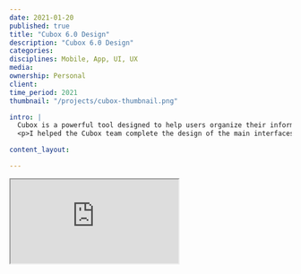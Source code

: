 ```yaml
---
date: 2021-01-20
published: true
title: "Cubox 6.0 Design"
description: "Cubox 6.0 Design"
categories: 
disciplines: Mobile, App, UI, UX
media: 
ownership: Personal
client:
time_period: 2021
thumbnail: "/projects/cubox-thumbnail.png"

intro: |
  Cubox is a powerful tool designed to help users organize their information efficiently. It offers features like bookmarking, tagging, and categorizing to streamline the management of articles, documents, and other content. Cubox is available across multiple platforms, ensuring seamless access to your organized data anytime, anywhere. 
  <p>I helped the Cubox team complete the design of the main interfaces for both desktop and mobile versions and designed the new annotation and comment system (as shown in the video at 00:15-00:41s).</p>

content_layout:

---
```


<!-- <iframe style="border: 1px solid rgba(0, 0, 0, 0.1); width: 100%; height: 1280px;" src="https://player.bilibili.com/player.html?isOutside=true&aid=985946126&bvid=BV1ft4y1c7CH&cid=847343270&p=1" scrolling="no" border="0" frameborder="no" framespacing="0" allowfullscreen="true"></iframe> -->


<div class="responsive-iframe-container">
  <iframe src="https://player.bilibili.com/player.html?isOutside=true&aid=985946126&bvid=BV1ft4y1c7CH&cid=847343270&p=1" allowfullscreen="true"></iframe>
</div>